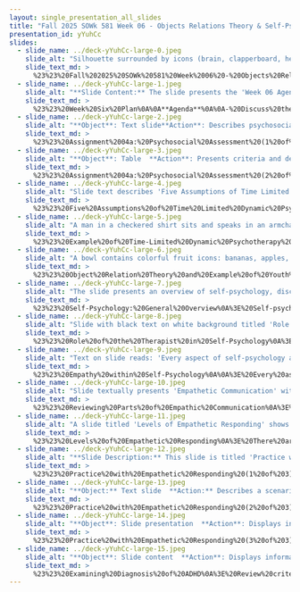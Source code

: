 ```yaml
---
layout: single_presentation_all_slides
title: "Fall 2025 SOWk 581 Week 06 - Objects Relations Theory & Self-Psychology"
presentation_id: yYuhCc
slides:
  - slide_name: ../deck-yYuhCc-large-0.jpeg
    slide_alt: "Silhouette surrounded by icons (brain, clapperboard, heart) on pink and white slide titled 'Objects Relations Theory & Self-Psychology, Week 06.' Includes 'Jacob Campbell, Ph.D. LICSW, Heritage University,' and 'Fall 2025 SOWK 581.'"
    slide_text_md: >
      %23%23%20Fall%202025%20SOWk%20581%20Week%2006%20-%20Objects%20Relations%20Theory%20%26%20Self-psychology%0A%0Atitle:%20Fall%202025%20SOWk%20581%20Week%2006%20-%20Objects%20Relations%20Theory%20%26%20Self-Psychology%0Adate:%202025-10-03%2000:31:01%0Alocation:%20Heritage%20University%0Atags:%0A%20%20-%20Heritage%20University%0A%20%20-%20MSW%20Program%0A%20%20-%20SOWK%20581%0Apresentation_video:%20%3E%0A%20%20%22%22%0Adescription:%20%3E%0A%0AWeek%20six%20is%20a%20synchronous%20class%20week,%20with%20an%20in-person%20session%20on%20Saturday%20(10/04).%20Having%20spent%20time%20in%20class%20examining%20the%20theoretical%20basis%20of%20an%20integrated%20approach%20to%20clinical%20practice,%20the%20assessment%20process,%20biopsychosocial%20assessments,%20the%20DSM-5-TR,%20and%20multicultural%20practice,%20we%20will%20now%20focus%20on%20specific%20practice%20implementations%20within%20the%20integrated%20approach.%20I%20do%20have%20an%20activity%20where%20we%20will%20be%20reviewing%20the%20DSM,%20and%20I%20would%20like%20you%20to%20bring%20your%20copy%20with%20you%20to%20class.%20This%20week's%20readings%20include%20two%20chapters%20from%20Cooper%20and%20Granucci's%20Lesser%20(2022)%20work,%20which%20presents%20two%20relational%20psychodynamic%20models:%20object%20relations%20theory%20and%20self-psychology.%20The%20agenda%20for%20the%20in-class%20session%20includes:%0A%0A-%20Discuss%20the%20psychosocial%20assessment%20assignment%0A-%20Examples%20of%20understanding%20and%20applying%20object%20relation%20theory%20to%20a%20client%0A-%20Reviewing%20components%20of%20self-psychology%0A-%20Empathetic%20responding%20practice%0A-%20Examining%20the%20diagnosis%20of%20ADHD%0A%0AThe%20Learning%20Objectives%20this%20Week%20include:%0A%0A-%20Explain%20key%20concepts%20of%20object%20relations%20theory%20and%20self-psychology%20and%20apply%20them%20to%20client%20case%20examples.%0A-%20Describe%20the%20therapeutic%20role%20of%20the%20clinician%20in%20relational%20psychodynamic%20approaches%0A-%20Demonstrate%20empathic%20communication%20through%20structured%20practice%20with%20case%20vignettes.%0A-%20Critically%20evaluate%20the%20diagnostic%20criteria%20for%20ADHD%20through%20the%20lens%20of%20self-psychology,%20with%20attention%20to%20the%20child's%20self-experience.%0A-%20Explain%20key%20concepts%20of%20object%20relations%20theory%20and%20self-psychology%20and%20apply%20them%20to%20client%20case%20examples.%0A-%20Describe%20the%20therapeutic%20role%20of%20the%20clinician%20in%20relational%20psychodynamic%20approaches%0A-%20Demonstrate%20empathic%20communication%20through%20structured%20practice%20with%20case%20vignettes.%0A-%20Critically%20evaluate%20the%20diagnostic%20criteria%20for%20ADHD%20through%20the%20lens%20of%20self-psychology,%20with%20attention%20to%20the%20child's%20self-experience.%0A%0A%0A%0A
  - slide_name: ../deck-yYuhCc-large-1.jpeg
    slide_alt: "**Slide Content:** The slide presents the 'Week 06 Agenda' focusing on 'Objects Relations Theory & Self-psychology,' outlining agenda items and learning objectives.**Agenda:**- Discuss psychosocial assessment assignment- Examples of object relation theory for clients- Reviewing self-psychology components- Empathetic responding practice- Examining ADHD diagnosis**Learning Objectives:**- Explain object relations theory and self-psychology concepts- Describe clinician's therapeutic role- Demonstrate empathetic communication- Evaluate ADHD criteria through self-psychology lens"
    slide_text_md: >
      %23%23%20Week%20Six%20Plan%0A%0A**Agenda**%0A%0A-%20Discuss%20the%20psychosocial%20assessment%20assignment%0A-%20Examples%20of%20understanding%20and%20applying%20object%20relation%20theory%20to%20a%20client%0A-%20Reviewing%20components%20of%20self-psychology%0A-%20Empathetic%20responding%20practice%0A-%20Examining%20the%20diagnosis%20of%20ADHD%0A%0A**Learning%20Objectives**%0A%0A-%20Explain%20key%20concepts%20of%20object%20relations%20theory%20and%20self-psychology%20and%20apply%20them%20to%20client%20case%20examples.%0A-%20Describe%20the%20therapeutic%20role%20of%20the%20clinician%20in%20relational%20psychodynamic%20approaches%0A-%20Demonstrate%20empathic%20communication%20through%20structured%20practice%20with%20case%20vignettes.%0A-%20Critically%20evaluate%20the%20diagnostic%20criteria%20for%20ADHD%20through%20the%20lens%20of%20self-psychology,%20with%20attention%20to%20the%20child's%20self-experience.%0A%0A
  - slide_name: ../deck-yYuhCc-large-2.jpeg
    slide_alt: "**Object**: Text slide**Action**: Describes psychosocial assessment assignment requirements**Context**: Presentation on academic tasks, features sections on evaluation and cultural factors.**Text**:'Psychosocial AssessmentThe psychosocial assessment is a key assignment for SOWK 581. Students will demonstrate their competency in engagement. Heritage’s MSW Program includes two practice behaviors in assessing engagement. The first involves evaluating cultural factors, and the second consists of using culturally responsive engagement methods...Students will conduct a psychosocial assessment with a client for their case study. The final product has two components: evaluation documentation and a reflective section on the client experience. Text references the 'Case of Vincent' for guidance. Required: Chapter's section headings like Identifying Information, Referral Source, etc.'"
    slide_text_md: >
      %23%23%20Assignment%2004a:%20Psychosocial%20Assessment%20(1%20of%202)%20Assignment%0A%0A%5BWhole%20Group%20Activity%5D%20Review%20the%20assignment%0A%0A**Meta**:%20%20_Points_%20100%20pts%20(20%25%20of%20final%20grade);%20_Deadline_%20Monday%2010/20/25%20at%2008:00%20AM;%20_Completion_%20via%20Anthology%20accessible%20through%20MyHeritage%20Assignments;%20_Locations_%20%5BAssignments%20Submission%20for%20Anthology%20Portfolio%5D(https://myheritage.heritage.edu/ICS/Academics/SOWK/SOWK_581/2526_FA-SOWK_581-0/Assignments.jnz%3Fportlet%3DCoursework%26screen%3DAssignmentDetailView%26screenType%3Dchange%26id%3D08a246fd-d0c4-4596-a872-a8b9844ea3a0)%20and%20%5BAssignment%20Description%20and%20Rubric%5D(https://myheritage.heritage.edu/ICS/Portlets/ICS/Portlet.Resources/ViewHandler.ashx%3Fid%3D0c661af5-c682-42c5-9200-52a10062b124)%0A%0A**Purpose**:%20Assessment%20is%20a%20key%20aspect%20of%20direct%20practice,%20and%20a%20social%20worker's%20ability%20to%20effectively%20engage%20with%20a%20client%20is%20vital%20to%20completing%20a%20meaningful%20assessment.%20Psychosocial%20assessments%20are%20a%20common%20tool%20and%20provide%20a%20framework%20for%20evaluating%20cultural%20factors.%0A%0A**Task**:%20The%20psychosocial%20assessment%20is%20a%20key%20assignment%20for%20SOWK%20581.%20Students%20will%20demonstrate%20their%20competency%20in%20engagement.%20Heritage's%20MSW%20Program%20includes%20two%20practice%20behaviors%20in%20assessing%20engagement.%20The%20first%20involves%20evaluating%20cultural%20factors,%20and%20the%20second%20consists%20of%20using%20culturally%20responsive%20engagement%20methods.%20%0A%0AFor%20this%20assignment,%20students%20will%20conduct%20a%20psychosocial%20assessment%20with%20a%20client%20they%20are%20using%20in%20their%20case%20study.%20The%20final%20product%20will%20have%20two%20broad%20components.%20The%20majority%20of%20the%20content%20will%20be%20the%20actual%20evaluation%20documentation.%20Cooper%20and%20Granucci%20Lesser%20(2022)%20include%20a%20discussion%20regarding%20the%20implementation%20of%20psychosocial%20assessment.%20Students%20will%20develop%20their%20own%20form%20but%20will%20follow%20the%20headings%20listed%20in%20chapter%20three%20(e.g.,%20Identifying%20Information,%20Referral%20Source,%20Presenting%20Problem,%20cultural/spirituality,%20etc.).%20Students%20can%20use%20the%20same%20chapter's%20section,%20%22The%20Case%20of%20Vincent,%22%20as%20an%20exemplar.%20This%20psychosocial%20assessment%20is%20related%20to%20the%20case%20study%20assignment.%20The%20documentation%20will%20be%20based%20on%20your%20interview%20with%20a%20client%20at%20your%20practicum%20placement.%20The%20second%20component%20is%20a%20section%20at%20the%20end%20reflecting%20on%20the%20experience%20of%20assessing%20the%20client%20and%20how%20you%20built%20meaningful%20engagement%20and%20used%20culturally%20responsive%20methods.%20The%20assessment%20should%20include%20evaluating%20those%20cultural%20factors%20at%20all%20levels%20of%20interaction%20(e.g.,%20individual,%20family,%20groups,%20organizations,%20and%20communities).%0A%0A**Success**:%20%20Students%20will%20be%20assessed%20using%20the%20_Psychosocial%20Assessment%20and%20Competency%206%20Rubric_.%20A%20successful%20assessment%20will%20follow%20documentation%20best%20practices,%20gathering%20comprehensive%20data%20about%20the%20client's%20needs,%20demonstrating%20alignment%20throughout%20the%20assessment,%20and%20following%20the%20assignment%20description.%20Students%20also%20need%20to%20demonstrate%20competency%20in%20evaluating%20cultural%20factors%20and%20using%20culturally%20responsive%20engagement%20strategies.%0A%0A
  - slide_name: ../deck-yYuhCc-large-3.jpeg
    slide_alt: "**Object**: Table  **Action**: Presents criteria and descriptions  **Context**: For 'Psychosocial Assessment,' detailing aspects like cultural factors, engagement methods, documentation practices, evaluation alignment, and assignment adherence. Includes reflections and comprehensive evaluations.  **Text**: 'Psychosocial Assessment,' 'Description,' 'Highly Developed,' and segments on evaluating cultural factors, using culturally responsive engagement, documentation, client needs, evaluation alignment, and assignment adherence."
    slide_text_md: >
      %23%23%20Assignment%2004a:%20Psychosocial%20Assessment%20(2%20of%202)%20Rubric%0A%0A%5BWhole%20Group%20Activity%5D%20Review%20highly%20developed%20on%20the%20rubric%0A%0AAppendix%20A:%20Psychosocial%20Assessment%20and%20Competency%206%20Practice%20Behavior%20Rubric%0A%0AThe%20_Psychosocial%20Assessment%20and%20Competency%20Six%20Rubric_%20is%20used%20to%20evaluate%20the%20psychosocial%20assessment%20that%20students%20complete%20in%20SOWK%20581.%20It%20serves%20two%20parts.%20First,%20it%20evaluates%20Heritage%20University's%20Specialized%20Practice%20behavior%20for%20engaging%20with%20clients,%20specifically%20assessing%20cultural%20factors%20to%20develop%20engagement%20and%20the%20use%20of%20culturally%20responsive%20engagement.%20Second,%20it%20assesses%20the%20assignment%20by%20examining%20whether%20best%20practices%20are%20followed%20for%20documentation,%20the%20evaluation%20is%20comprehensive,%20if%20there%20is%20alignment%20throughout%20the%20evaluation,%20and%20if%20the%20assignment%20tasks%20are%20followed.%0A%0A%0A**Competency%206:%20Engage%20with%20Individuals,%20Families,%20Groups,%20Organizations,%20and/or%20Communities.**%0A%0Aa.%20Evaluate%20cultural%20factors%20which%20build%20meaningful%20engagement%20with%20diverse%20client%20populations.%0Ab.%20Utilize%20a%20variety%20of%20culturally%20responsive%20engagement%20methods%20to%20promote%20healing%20and%20wellbeing.%0A%0A%7C%20Description%20%7C%20Initial%20%7C%20Emerging%20%7C%20Developed%20%7C%20Highly%20Developed%20%7C%0A%7C---%7C---%7C---%7C---%7C---%7C%0A%7C%20Evaluating%20cultural%20factors%20to%20develop%20engagement%20%7C%20There%20is%20little%20to%20no%20reflection%20on%20cultural%20factors%20and%20no%20apparent%20connection%20to%20building%20engagement%20with%20diverse%20client%20populations.%20Context%20is%20generally%20ignored.%20%7C%20The%20reflection%20makes%20a%20minimal%20attempt%20to%20discuss%20cultural%20factors%20and%20their%20implications%20for%20working%20with%20diverse%20clients.%20Some%20essential%20contextual%20factors%20are%20missing%20or%20underdeveloped.%20%7C%20The%20reflection%20discusses%20cultural%20factors,%20but%20connections%20to%20working%20with%20diverse%20client%20populations%20or%20building%20engagement%20may%20lack%20depth%20or%20clarity.%20Contexts%20are%20mentioned%20but%20not%20fully%20explored.%20%7C%20The%20reflection%20includes%20a%20clear,%20understandable%20discussion%20of%20how%20cultural%20factors%20were%20evaluated.%20It%20connects%20the%20evaluation%20to%20the%20implications%20of%20working%20with%20diverse%20client%20populations%20and%20details%20how%20engagement%20was%20built.%20Contextual%20factors%20such%20as%20family,%20groups,%20organizations,%20and%20communities%20are%20fully%20explored.%20%7C%0A%7C%20Using%20culturally%20responsive%20engagement%20%7C%20The%20reflection%20lacks%20a%20straightforward%20and%20precise%20application%20of%20culturally%20responsive%20methods.%20%7C%20There%20is%20minimal%20evidence%20that%20the%20student%20tailored%20their%20interventions%20to%20promote%20healing%20and%20well-being,%20and%20any%20attempts%20to%20do%20so%20lack%20depth%20or%20clarity.%20The%20reflection%20provides%20little%20consideration%20of%20multiple%20levels%20of%20interaction%20(e.g.,%20individual,%20family,%20groups,%20organizations,%20and%20communities).%20%7C%20The%20reflection%20describes%20using%20culturally%20responsive%20methods%20but%20may%20lack%20specific%20examples%20or%20depth.%20The%20student%20may%20have%20tailored%20their%20interventions%20but%20have%20not%20clearly%20articulated%20them.%20The%20student%20did%20not%20fully%20consider%20multiple%20levels%20of%20interaction%20(e.g.,%20individual,%20family,%20groups,%20organizations,%20and%20communities).%20%7C%20The%20reflection%20comprehensively%20describes%20how%20they%20engaged%20in%20culturally%20responsive%20methods.%20At%20least%20three%20examples%20of%20how%20you%20tailored%20your%20practice%20to%20promote%20healing%20and%20well-being.%20The%20reflection%20highlights%20the%20student's%20ability%20to%20modify%20and%20tailor%20interventions%20at%20multiple%20levels%20(e.g.,%20individual,%20family,%20groups,%20and%20organizations)%20to%20ensure%20the%20client's%20dignity%20and%20empowerment%20throughout%20the%20process.%7C%0A%0A**General%20Components%20of%20the%20Psychosocial%20Evaluation**%0A%0A%7C%20Description%20%7C%20Initial%20%7C%20Emerging%20%7C%20Developed%20%7C%20Highly%20Developed%20%7C%0A%7C---%7C---%7C---%7C---%7C---%7C%0A%7C%20Documentation%20follows%20best%20practices%20%7C%20The%20psychosocial%20evaluation%20does%20not%20follow%20the%20general%20norms%20for%20clinical%20documentation,%20and%20the%20documentation%20contains%20many%20major%20problems.%20%7C%20The%20psychosocial%20evaluation%20generally%20follows%20the%20norms%20for%20clinical%20documentation%20but%20has%20some%20more%20significant%20errors%20or%20problems%20found%20in%20the%20documentation.%20%7C%20The%20psychosocial%20evaluation%20generally%20follows%20the%20norms%20for%20clinical%20documentation%20but%20has%20a%20couple%20of%20areas%20with%20more%20minor%20errors%20or%20problems.%20%7C%20The%20psychosocial%20evaluation%20follows%20general%20norms%20for%20clinical%20documentation%20in%20how%20it%20is%20written.%20Examples%20include%20using%20professional%20and%20neutral%20language,%20writing%20with%20clarity%20and%20precision,%20balanced%20use%20of%20subjective%20and%20objective%20information%20with%20clear%20distinctions,%20use%20of%20client-centered%20language,%20%20and%20a%20cogent%20organizational%20style.%20%7C%0A%7C%20The%20evaluation%20will%20be%20comprehensive%20gathering%20the%20necessary%20information%20about%20client%20needs%20%7C%20The%20psychosocial%20assessment%20greatly%20lacks%20the%20information%20needed%20for%20a%20comprehensive%20psychosocial%20evaluation.%20%7C%20The%20psychosocial%20assessment%20is%20missing%20one%20or%20two%20of%20the%20required%20sections%20to%20provide%20a%20comprehensive%20evaluation.%20Many%20of%20the%20sections%20seem%20underdescribed%20and%20appear%20to%20be%20missing%20relevant%20information%20that%20should%20have%20been%20gathered.%20%7C%20The%20psychosocial%20assessment%20gathers%20information%20about%20the%20client's%20needs%20in%20all%20required%20areas.%20One%20or%20two%20sections%20are%20underdeveloped%20and%20appear%20to%20be%20missing%20relevant%20information.%20%7C%20The%20information%20gathered%20in%20the%20psychosocial%20evaluation%20will%20provide%20a%20comprehensive%20overview%20of%20the%20client's%20needs.%20It%20will%20include%20information%20collected%20related%20to%20identifying%20information,%20referral%20source,%20presenting%20problem,%20developmental%20assessment,%20family%20background,%20personal%20history,%20medical%20history,%20educational/learning%20history,%20social%20class,%20cultural%20history,%20religion/spiritual,%20mental%20status%20and%20current%20functioning,%20summary,%20recommendations,%20and%20intersection%20client/worker%20relationship.%20%7C%0A%7C%20The%20evaluation%20contains%20alignment%20and%20develops%20a%20deep%20understanding%20of%20the%20client%20%7C%20There%20is%20a%20lack%20of%20alignment%20between%20what%20is%20presented%20in%20the%20client's%20history/presenting%20problem%20and%20the%20interpretations%20and%20recommendations%20made%20in%20the%20assessment.%20%7C%20The%20assessment%20has%20more%20significant%20problems%20with%20alignment%20between%20the%20client's%20history/presenting%20problem%20and%20the%20interpretations%20and%20recommendations%20made%20in%20the%20evaluation.%20%7C%20The%20assessment%20generally%20aligns%20with%20the%20description%20of%20the%20client's%20history/presenting%20problem%20and%20the%20clinician's%20interpretations%20and%20recommendations.%20There%20are%20some%20minor%20discrepancies,%20where%20it%20appears%20the%20information%20was%20not%20collected%20or%20was%20unnoticed%20by%20the%20writer.%20%7C%20The%20assessment%20develops%20a%20complete%20picture%20of%20the%20client.%20The%20information%20gathered%20about%20the%20client's%20history/presenting%20problem%20sections%20connects%20to%20the%20social%20worker's%20interpretations%20and%20recommendations%20(e.g.,%20mental%20status,%20summary,%20and%20recommendations).%20Any%20significant%20discrepancies%20are%20discussed.%20%7C%0A%7C%20Following%20Assignment%20%7C%20The%20case%20study%20does%20not%20follow%20the%20assignment%20description%20and%20requirements.%20%7C%20The%20case%20study%20somewhat%20follows%20the%20assignment%20description,%20but%20significant%20errors%20exist.%20%7C%20The%20case%20study%20follows%20the%20assignment%20description%20and%20requirements%20but%20has%20minor%20errors.%20%7C%20The%20case%20study%20closely%20follows%20the%20assignment%20description%20and%20requirements.%20%7C%0A%0A
  - slide_name: ../deck-yYuhCc-large-4.jpeg
    slide_alt: "Slide text describes 'Five Assumptions of Time Limited Dynamic Psychotherapy' from Object Relation Theory. Key points include learning maladaptive patterns, maintaining them, re-enacting them in therapy, the dyadic therapeutic relationship, and focusing on problematic childhood patterns."
    slide_text_md: >
      %23%23%20Five%20Assumptions%20of%20Time%20Limited%20Dynamic%20Psychotherapy%0A%3E%20There%20are%20five%20basic%20assumptions%20in%20time%20limited%20dynamic%20psychotherapy%20%0A%0A1.%20**Maladaptive%20relationship%20patterns%20are%20learned%20in%20the%20past**:%20Relationships%20with%20early%20caregivers%20will%20become%20organized%20and%20both%20affectively%20and%20cognitively%20encoded%20as%20interpersonal%20schemas%20through%20which%20the%20child,%20and%20later%20the%20adult,%20filters%20the%20world.%20(Examples%20of%20multigenerational%20gang%20involvement,%20parents%20anxiety%20transfering%20to%20child,%20etc.)%0A2.%20**Such%20maladaptive%20patterns%20are%20maintained%20in%20the%20present**:%20Although%20a%20dysfunctional%20interactional%20style%20is%20learned%20in%20childhood,%20it%20must%20be%20supported%20in%20the%20adult's%20current%20life%20for%20the%20interpersonal%20difficulties%20to%20continue.%20(There%20is%20something%20keeping%20going,%20enabling,%20homeostasis,%20etc.)%0A3.%20**Dysfunctional%20relationship%20patterns%20are%20re-enacted%20in%20vivo%20in%20therapy**:%20The%20patient%20interacts%20with%20the%20therapist%20in%20the%20same%20dysfunctional%20way%20that%20characterizes%20her%20interactions%20with%20others%20in%20her%20life%20and%20tries%20to%20enlist%20the%20therapist%20to%20play%20a%20complementary%20role.%20(This%20becomes%20a%20place%20to%20address%20and%20bring%20up%20maladaptive%20patters)%0A4.%20**The%20therapeutic%20relationship%20has%20a%20dyadic%20quality**:%20The%20relational-interactionist%20position%20of%20TLDP%20is%20that%20the%20therapist%20will%20experience%20an%20%22interpersonal%20countertransference%22%20that%20involves%20her%20acting%20in%20a%20way%20that%20the%20patient%20expects.%20The%20therapist%20must%20recognize%20this%20replication%20of%20the%20patient's%20earlier%20dysfunctional%20relational%20pattern%20and%20use%20this%20information%20to%20change%20the%20nature%20of%20the%20interaction%20in%20a%20more%20positive%20way.%0A5.%20**The%20TLDP%20focus%20is%20on%20the%20child%20problematic%20relationship%20pattern**:%20The%20emphasis%20in%20TLDP%20is%20on%20assessing%20and%20intervening%20in%20the%20patient's%20most%20pervasive%20and%20problematic%20style%20of%20relating.%0A%0A(Cooper%20%26%20Granucci%20Lesser,%202022)%0A%0A
  - slide_name: ../deck-yYuhCc-large-5.jpeg
    slide_alt: "A man in a checkered shirt sits and speaks in an armchair. A woman listens in a cozy, book-lined room. Text reads: 'Time-Limited Dynamic Psychotherapy (TLDP) with Hanna Levenson Video (PsychotherapyNet, 2009).'"
    slide_text_md: >
      %23%23%20Example%20of%20Time-Limited%20Dynamic%20Psychotherapy%20(TLDP)%0A%0A%5BWhole%20Group%20Activity%5D%20Time-Limited%20Dynamic%20Psychotherapy%20(TLDP)%20with%20Hanna%20Levenson%20Video%0A%0A-%20What%20do%20you%20see%20in%20this%20video%0A-%20What%20connections%20can%20you%20make%20to%20the%20reading%20regarding%20relational%20psychodynamic%20model%0A%0A%3Cdiv%20style%3D%22text-align:%20center%22%20markdown%3D%221%22%3E%0AReference%0A%3C/div%3E%0A%3Cdiv%20style%3D%22margin:%200%200%200%202em;%20text-indent:%20-2em;%22%20markdown%3D%221%22%3E%0A%0APsychotherapyNet%20(May%206,%202009)%20_(Time-limited%20dynamic%20psychotherapy%20(TLDP)%20with%20Hanna%20Levenson%20video_%20%5BVideo%5D.%20YouTube.%20%3Chttps://youtu.be/yTHM2o3dvao%3E%0A%0A%3C/div%3E%0A%0A
  - slide_name: ../deck-yYuhCc-large-6.jpeg
    slide_alt: "A bowl contains colorful fruit icons: bananas, apples, and a cherry. Text elements describe aspects of 'Object Relation Theory,' focusing on self and others' actions. Reference: Cooper & Granucci Lesser, 2022."
    slide_text_md: >
      %23%23%20Object%20Relation%20Theory%20and%20Example%20of%20Youth%20M%0A%3E%20I%20like%20to%20go%20through%20some%20of%20the%20aspects%20of%20object%20relation%20theory%20related%20to%20a%20youth%20I%20had%20previous%20worked%20with%20(ML-41901).%0A%0AAs%20I%20read%20the%20case%20of%20Jane%20and%20her%20case%20using%20the%20present%20to%20transcend%20the%20past:%0A%0AClient%20info%0A%0A-%20When%20I%20started%20working%20with,%20wa%20a%20a%207%20yo%20AA%20youth%20in%20foster%20care%20w/%20grandparents%0A-%20Placed%20in%20our%20behavioral%20classroom%0A%0AHistory%20of%20presenting%20problem%0A%0A-%20Dxs%20of%20Reactive%20Attachment%20Disorder,%20ADHD,%20PTSD,%20Depression,%20and%20Anxiety%0A-%20Problems%20with%20refusal,%20physically%20acting%20out,%20eloping,%20and%20theft%0A%0AI%20have%20a%20bowl%20of%20fruit,%20because%20I%20distinctively%20remember%20being%20in%20a%20large%20WISe%20meeting%20spent%20talking%20about%20food%20hording%20(all%20of%20the%20people%20present,%20educating/problem%20solving)%0A%0AWhen%20we%20look%20at%20his%20**Expecationstions%20of%20Others%20Reactions**%20and%20**Acts%20of%20of%20Others%20Towards%20Self**%0A%0A-%20So%20many%20of%20his%20actions%20could%20be%20traced%20back%20to%20his%20past,%20removal,%20being%20based%20on%20history%0A%0AHe%20very%20clearly%20internalized%20(e.g.,%20**acts%20of%20the%20self%20toward%20the%20self**)%20his%20need%20to%20hide%20and%20horde%20food,%20to%20not%20feel%20smart%20enough%20in%20school,%20that%20people%20would%20take%20from%20him%20and%20so%20he%20should%20take%20from%20them%20first.%0A%0AGoals%20we%20had%20included%20teaching%20to%20idneifyi%20his%20triggers%20and%20learn%20about%20the%20cycle%20of%20emotional%20regulation.%0A%0A%0A%0A
  - slide_name: ../deck-yYuhCc-large-7.jpeg
    slide_alt: "The slide presents an overview of self-psychology, discussing the self as core to identity and coherence. It outlines selfobject needs: mirroring, idealization, and twinship. Cited: Cooper & Granucci Lesser, 2022."
    slide_text_md: >
      %23%23%20Self-Psychology:%20General%20Overview%0A%3E%20Self-psychology%20can%20be%20understood%20within%20the%20conceptual%20frame%20of%20developmental%20psychology%20%20with%20links%20to%20attachment;%20mentalization%20(the%20growth%20of%20a%20child's%20capacity%20to%20understand%20interpersonal%20behavior%20in%20terms%20of%20mental%20states)%0A%0A-%20**The%20Self**:%20The%20self%20is%20considered%20the%20core%20of%20an%20individual's%20personality,%20encompassing%20one's%20sense%20of%20identity,%20coherence,%20and%20continuity.%0A-%20**Selfobject%20Needs**:%20Selfobjects%20are%20people%20or%20things%20that%20fulfill%20essential%20psychological%20functions%20for%20the%20self,%20helping%20maintain%20its%20cohesion%20and%20vitality.%0A%0A%09*%20**Mirroring**:%20The%20need%20to%20have%20one's%20abilities%20and%20accomplishments%20recognized%20and%20affirmed%20by%20others.%20This%20validation%20fosters%20self-esteem%20and%20confidence.%0A%09*%20**Idealization**:%20The%20need%20to%20look%20up%20to%20significant%20others%20(parents,%20mentors)%20for%20strength%20and%20guidance.%20Idealizing%20others%20helps%20individuals%20internalize%20values%20and%20standards.%0A%09*%20**Twinship%20(Alter%20Ego)**:%20The%20need%20to%20feel%20a%20sense%20of%20likeness%20or%20belonging%20with%20others.%20This%20connection%20fosters%20a%20sense%20of%20community%20and%20acceptance.%0A%0A(Cooper%20%26%20Granucci%20Lesser,%202022)%0A%0A%0A
  - slide_name: ../deck-yYuhCc-large-8.jpeg
    slide_alt: "Slide with black text on white background titled 'Role of the Therapist in Self-Psychology.' Discusses how therapists help patients understand emotions, learn self-comfort, and utilize empathic responses. Cites Cooper & Granucci Lesser (2022)."
    slide_text_md: >
      %23%23%20Role%20of%20the%20Therapist%20in%20Self-Psychology%0A%3E%20In%20self-psychology,%20The%20patient's%20experiences%20of%20the%20therapist%20were%20then%20felt%20to%20be%20distortions%20based%20on%20projections%20that%20the%20therapist%20interpreted...%20we%20become%20integral%20to%20the%20change%20process%20with%20the%20client%20through%20our%20relationship%20and%20connection.%20In%20this%20model,%20sometimes%20it%20will%20look%20like:%0A%0A-%20Patient's%20feelings%20are%20viewed%20as%20being%20determined%20by%20past%20experience%20and%20the%20relationship%20with%20the%20therapist%20in%20the%20present%0A-%20Kohut%20suggested%20that%20patients%20come%20to%20therapy%20to%20learn%20to%20self-sooth,%20self-comfort%20and%20self-empathize;%20these%20capabilities%20are%20initially%20provided%20by%20the%20therapist%20as%20the%20self-object%0A-%20Optimal%20frustration:%20minor%20experiences%20of%20the%20therapist's%20empathic%20failures%0A-%20Optimal%20frustration%20experiences%20help%20the%20patient%20learn%20to%20tolerate%20frustration%20and%20cope%20with%20ungratified%20needs%0A-%20Optimal%20frustration%20has%20been%20reframed%20to%20%22optimal%20responsiveness,%22%20which%20stresses%20empathic%20understanding%20as%20fundamental%20to%20the%20therapeutic%20process%0A%0A(Cooper%20%26%20Granucci%20Lesser,%202022)%0A%0A
  - slide_name: ../deck-yYuhCc-large-9.jpeg
    slide_alt: "Text on slide reads: 'Every aspect of self-psychology as a therapeutic approach is framed within the context of empathy (Cooper & Granucci Lesser, 2022).' White background with black text."
    slide_text_md: >
      %23%23%20Empathy%20within%20Self-Psychology%0A%0A%3E%20Every%20aspect%20of%20self-psychology%20as%20a%20therapeutic%20approach%20%20is%20framed%20within%20the%20context%20of%20empathy%0A%0A(Cooper%20%26%20Granucci%20Lesser,%202022)%0A%0A
  - slide_name: ../deck-yYuhCc-large-10.jpeg
    slide_alt: "Slide textually presents 'Empathetic Communication' with four key parts: '1. Perspective taking, 2. Staying out of judgment, 3. Recognizing emotion, 4. Communicating emotion.' Cited as (Wiseman, 2007), background includes pink and orange elements."
    slide_text_md: >
      %23%23%20Reviewing%20Parts%20of%20Empathic%20Communication%0A%3E%20To%20review,%20that%20is...%0A%0A1.%20Perspective%20taking%20and%20recognizing%20their%20perspective%20as%20truth%0A2.%20Staying%20out%20of%20judgment%0A3.%20Recognizing%20emotion%20in%20other%20people%0A4.%20Communicating%20emotion%20with%20people%0A%0A
  - slide_name: ../deck-yYuhCc-large-11.jpeg
    slide_alt: "A slide titled 'Levels of Empathetic Responding' shows a car icon for 'Surface empathy' and speech bubbles for 'Reciprocal Empathy,' with descriptions outlining empathy levels and processes."
    slide_text_md: >
      %23%23%20Levels%20of%20Empathetic%20Responding%0A%3E%20There%20are%20three%20levels%20of%20empathetic%20responding...%0A%0A__Surface%20empathy__:%20A%20direct%20reflection%20of%20the%20feelings%20and%20concerns%20that%20the%20clients%20express,%20usually%20using%20the%20same%20vocabulary%0A%0AYou%20are%20feeling%20down.%0A%0A__Reciprocal%20empathy__:%20Focus%20on%20the%20direct%20feelings%20that%20clients%20express%20to%20you,%20but%20extends%20perspective%20taking%20and%20speculate%20about%20feelings%20and%20emotions.%0A%0AYou%20sound%20like%20you%20are%20feeling%20depressed%20and%20like%20you%20don't%20have%20a%20lot%20of%20control.%0A%0A__Additive%20empathy__:%20The%20process%20of%20reflecting%20the%20full%20range%20and%20intensity%20of%20the%20surface%20and%20underlying%20feelings%20that%20a%20client%20conveys%20through%20verbal%20and%20nonverbal%20communication%20%0A%0AIncludes%20high%20levels%20of%20inatimate%20sharing%20from%20client%20and%20well%20developed%20assessment%20by%20social%20worker%0A%0A(Hepworth%20et%20al.,%202023)%0A%0A
  - slide_name: ../deck-yYuhCc-large-12.jpeg
    slide_alt: "**Slide Description:** This slide is titled 'Practice with Empathetic Responding' and focuses on a 16-year-old named Jamal.**Client:** Jamal recently moved to a new city with his mother following his parents' divorce. He's struggling with the adjustment, feeling isolated and anxious. His grades have dropped, and he's withdrawn at home.**Social Worker:** As a school social worker, your role is in a high school setting. Jamal's declining grades were noted in a report, prompting you to remove him from class for support. Your objective is to aid Jamal in navigating his emotional and academic challenges."
    slide_text_md: >
      %23%23%20Practice%20with%20Empathetic%20Responding%20(1%20of%203)%0A%3E%20Jamal,%2016%20years%20old%0A%0A**Client**:%20Jamal%20has%20recently%20moved%20to%20a%20new%20city%20with%20his%20mother%20after%20his%20parents'%20divorce.%20He%20is%20struggling%20to%20adjust%20to%20his%20new%20school,%20feeling%20isolated%20and%20anxious.%20His%20grades%20have%20dropped,%20and%20he%20has%20become%20withdrawn%20at%20home.%0A%0A**Social%20Worker**:%20The%20a%20school%20social%20worker%20a%20high%20school%20setting.%20Jamal's%20name%20came%20up%20in%20a%20report%20showing%20his%20grades%20have%20dropped.%20You%20pulled%20him%20from%20classto%20see%20how%20you%20can%20support%20him.%20One%20objective%20you%20will%20have%20is%20to%20help%20Jamal%20navigate%20his%20emotional%20and%20academic%20challenges.%0A%0A
  - slide_name: ../deck-yYuhCc-large-13.jpeg
    slide_alt: "**Object:** Text slide  **Action:** Describes a scenario  **Context:** Part of a presentation on empathetic responding  **Text:**  - **Title:** Practice with Empathetic Responding  - **Client:** Sarah, 35, survivor of domestic violence, conflicted about leaving an abusive relationship.  - **Social Worker:** Case manager at a domestic violence shelter, tasked with providing emotional support and safety planning for Sarah."
    slide_text_md: >
      %23%23%20Practice%20with%20Empathetic%20Responding%20(2%20of%203)%0A%3E%20Sarah,%2035%20years%20old%0A%0A**Client**:%20Sarah%20is%20a%20survivor%20of%20domestic%20violence%20who%20has%20recently%20left%20an%20abusive%20relationship.%20She%20is%20feeling%20conflicted%20about%20her%20decision,%20as%20she%20still%20loves%20her%20partner%20and%20is%20unsure%20how%20to%20move%20forward%20with%20her%20life.%0A%0A**Social%20Worker**:%20The%20social%20worker%20is%20a%20case%20manager%20at%20a%20domestic%20violence%20shelter.%20Sarah%20has%20been%20living%20at%20the%20shelter%20for%20a%20few%20days%20and%20is%20starting%20to%20settle%20in.%20You've%20pulled%20Sarah%20in%20for%20an%20individual%20meeting%20to%20start%20developing%20a%20plan.%20Your%20objective%20is%20to%20work%20with%20Sarah%20to%20provide%20emotional%20support%20and%20safety%20planning%20for%20her%20future.%0A%0A
  - slide_name: ../deck-yYuhCc-large-14.jpeg
    slide_alt: "**Object**: Slide presentation  **Action**: Displays information  **Context**: Includes text about 'Practice with Empathetic Responding' involving Jasmine, a 17-year-old facing grief after a friend's death, and her interaction with a social worker."
    slide_text_md: >
      %23%23%20Practice%20with%20Empathetic%20Responding%20(3%20of%203)%0A%3E%20Jasmine,%2017%20years%20old%0A%0A**Client**:%20Jasmine%20is%20a%20high%20school%20student%20who%20recently%20experienced%20the%20sudden%20death%20of%20her%20best%20friend%20in%20a%20car%20accident.%20She%20is%20struggling%20with%20grief%20and%20guilt%20and%20has%20difficulty%20expressing%20her%20emotions%20to%20those%20around%20her.%0A%0A**Social%20Worker**:%20The%20social%20worker%20is%20a%20therapist%20at%20a%20local%20counseling%20agency.%20You%20have%20been%20working%20with%20Jasmine%20before%20the%20accident%20and%20have%20a%20positive%20rapport%20with%20her.%20You%20will%20be%20aiming%20to%20support%20Jasmine%20in%20expressing%20her%20emotions%20after%20her%20friend's%20death.%0A%0A
  - slide_name: ../deck-yYuhCc-large-15.jpeg
    slide_alt: "**Object**: Slide content  **Action**: Displays information  **Context**: Presentation on ADHD diagnosis  Text:  'Examining Diagnosis of ADHD'  - Review criteria in the DSM-5-TR  - Small Group Discussion of relationship with Self-Psychology  Body text discusses children’s self-experience, learning disorders, and maladaptive defenses.  (Reference: Cooper & Granucci Lesser, 2022, p. 100)"
    slide_text_md: >
      %23%23%20Examining%20Diagnosis%20of%20ADHD%0A%3E%20Review%20criteria%20in%20the%20DSM-5-TR%20and%20Small%20Group%20Discussion%20of%20relationship%20with%20Self-Psychology%0A%0A%3E%20When%20a%20child%20is%20not%20able%20to%20make%20sense%20of%20her%20experiences,%20and%20when%20there%20is%20additionally%20a%20discordance%20between%20the%20personal%20meanings%20the%20child%20ascribes%20to%20her%20experiences%20and%20the%20beliefs%20others%20(including%20parents,%20family%20members,%20and%20educators)%20have%20about%20the%20child's%20experiences,%20the%20child%20becomes%20vulnerable%20to%20problems%20ranging%20from%20struggles%20with%20self-esteem%20to%20disorders%20of%20the%20self.%20Treatment%20of%20children%20with%20learning%20disorders%20from%20a%20self-psychological%20perspective%20revolves%20around%20the%20centrality%20of%20the%20child's%20self-experience.%20This%20includes%20working%20with%20children%20(and%20their%20caregivers)%20to%20identify%20the%20development%20of%20maladaptive%20defenses%20before%20they%20become%20part%20of%20the%20structure%20of%20the%20personality.%20(Cooper%20%26%20Granucci%20Lesser,%202022,%20p.%20100)%0A
---
```

